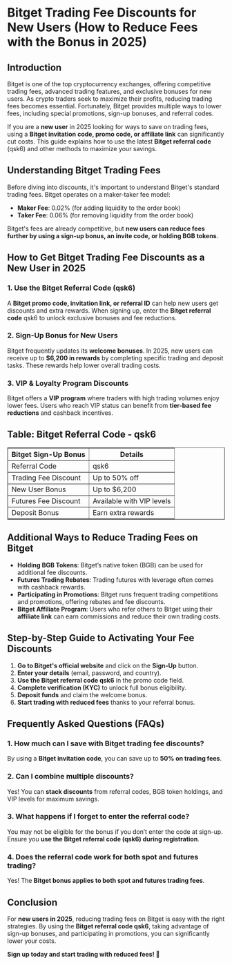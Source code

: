 <h1>Bitget Trading Fee Discounts for New Users (How to Reduce Fees with the Bonus in 2025)</h1>
    
<h2>Introduction</h2>
<p>Bitget is one of the top cryptocurrency exchanges, offering competitive trading fees, advanced trading features, and exclusive bonuses for new users. As crypto traders seek to maximize their profits, reducing trading fees becomes essential. Fortunately, Bitget provides multiple ways to lower fees, including special promotions, sign-up bonuses, and referral codes.</p>
<p>If you are a <strong>new user</strong> in 2025 looking for ways to save on trading fees, using a <strong>Bitget invitation code, promo code, or affiliate link</strong> can significantly cut costs. This guide explains how to use the latest <strong>Bitget referral code</strong> (qsk6) and other methods to maximize your savings.</p>
    
<h2>Understanding Bitget Trading Fees</h2>
<p>Before diving into discounts, it's important to understand Bitget's standard trading fees. Bitget operates on a maker-taker fee model:</p>
    <ul>
        <li><strong>Maker Fee</strong>: 0.02% (for adding liquidity to the order book)</li>
        <li><strong>Taker Fee</strong>: 0.06% (for removing liquidity from the order book)</li>
    </ul>
<p>Bitget's fees are already competitive, but <strong>new users can reduce fees further by using a sign-up bonus, an invite code, or holding BGB tokens</strong>.</p>
    
<h2>How to Get Bitget Trading Fee Discounts as a New User in 2025</h2>
    
<h3>1. Use the Bitget Referral Code (qsk6)</h3>
<p>A <strong>Bitget promo code, invitation link, or referral ID</strong> can help new users get discounts and extra rewards. When signing up, enter the <strong>Bitget referral code</strong> qsk6 to unlock exclusive bonuses and fee reductions.</p>
    
<h3>2. Sign-Up Bonus for New Users</h3>
<p>Bitget frequently updates its <strong>welcome bonuses</strong>. In 2025, new users can receive up to <strong>$6,200 in rewards</strong> by completing specific trading and deposit tasks. These rewards help lower overall trading costs.</p>
    
<h3>3. VIP & Loyalty Program Discounts</h3>
<p>Bitget offers a <strong>VIP program</strong> where traders with high trading volumes enjoy lower fees. Users who reach VIP status can benefit from <strong>tier-based fee reductions</strong> and cashback incentives.</p>
    
<h2>Table: Bitget Referral Code - qsk6</h2>
    <table border="1">
        <tr>
            <th>Bitget Sign-Up Bonus</th>
            <th>Details</th>
        </tr>
        <tr>
            <td>Referral Code</td>
            <td>qsk6</td>
        </tr>
        <tr>
            <td>Trading Fee Discount</td>
            <td>Up to 50% off</td>
        </tr>
        <tr>
            <td>New User Bonus</td>
            <td>Up to $6,200</td>
        </tr>
        <tr>
            <td>Futures Fee Discount</td>
            <td>Available with VIP levels</td>
        </tr>
        <tr>
            <td>Deposit Bonus</td>
            <td>Earn extra rewards</td>
        </tr>
    </table>
    
<h2>Additional Ways to Reduce Trading Fees on Bitget</h2>
    <ul>
        <li><strong>Holding BGB Tokens</strong>: Bitget’s native token (BGB) can be used for additional fee discounts.</li>
        <li><strong>Futures Trading Rebates</strong>: Trading futures with leverage often comes with cashback rewards.</li>
        <li><strong>Participating in Promotions</strong>: Bitget runs frequent trading competitions and promotions, offering rebates and fee discounts.</li>
        <li><strong>Bitget Affiliate Program</strong>: Users who refer others to Bitget using their <strong>affiliate link</strong> can earn commissions and reduce their own trading costs.</li>
    </ul>
    
<h2>Step-by-Step Guide to Activating Your Fee Discounts</h2>
    <ol>
        <li><strong>Go to Bitget's official website</strong> and click on the <strong>Sign-Up</strong> button.</li>
        <li><strong>Enter your details</strong> (email, password, and country).</li>
        <li><strong>Use the Bitget referral code qsk6</strong> in the promo code field.</li>
        <li><strong>Complete verification (KYC)</strong> to unlock full bonus eligibility.</li>
        <li><strong>Deposit funds</strong> and claim the welcome bonus.</li>
        <li><strong>Start trading with reduced fees</strong> thanks to your referral bonus.</li>
    </ol>
    
<h2>Frequently Asked Questions (FAQs)</h2>
    
<h3>1. How much can I save with Bitget trading fee discounts?</h3>
<p>By using a <strong>Bitget invitation code</strong>, you can save up to <strong>50% on trading fees</strong>.</p>
    
<h3>2. Can I combine multiple discounts?</h3>
<p>Yes! You can <strong>stack discounts</strong> from referral codes, BGB token holdings, and VIP levels for maximum savings.</p>
    
<h3>3. What happens if I forget to enter the referral code?</h3>
<p>You may not be eligible for the bonus if you don’t enter the code at sign-up. Ensure you <strong>use the Bitget referral code (qsk6) during registration</strong>.</p>
    
<h3>4. Does the referral code work for both spot and futures trading?</h3>
<p>Yes! The <strong>Bitget bonus applies to both spot and futures trading fees</strong>.</p>
    
<h2>Conclusion</h2>
<p>For <strong>new users in 2025</strong>, reducing trading fees on Bitget is easy with the right strategies. By using the <strong>Bitget referral code qsk6</strong>, taking advantage of sign-up bonuses, and participating in promotions, you can significantly lower your costs.</p>
<p><strong>Sign up today and start trading with reduced fees! 🚀</strong></p>
</body>
</html>
